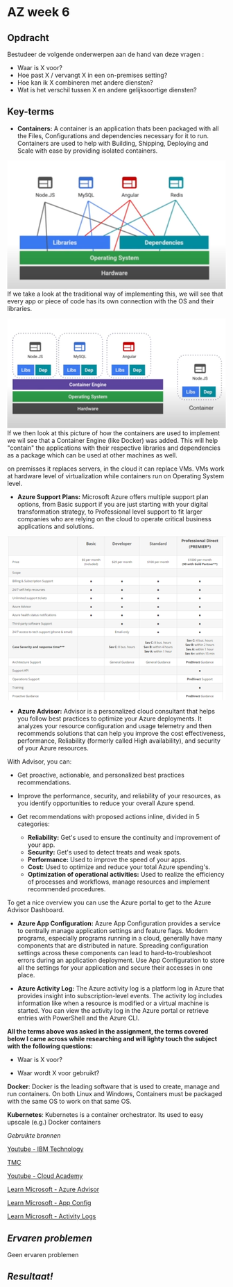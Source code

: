 **AZ week 6**
===


**Opdracht**
---
Bestudeer de volgende onderwerpen aan de hand van deze vragen :

- Waar is X voor?
- Hoe past X / vervangt X in een on-premises setting?
- Hoe kan ik X combineren met andere diensten?
- Wat is het verschil tussen X en andere gelijksoortige diensten?

**Key-terms**
---

- **Containers:** A container is an application thats been packaged with all the Files, Configurations and dependencies necessary for it to run. Containers are used to help with Building, Shipping, Deploying and Scale with ease by providing isolated containers.

![Traditional](../../../00_includes/AZw6/Theorie/tradModel.png)
If we take a look at the traditional way of implementing this, we will see that every app or piece of code has its own connection with the OS and their libraries.

![ContainerEngine](../../../00_includes/AZw6/Theorie/containerWorks.png)
If we then look at this picture of how the containers are used to implement we wil see that a Container Engine (like Docker) was added. This will help "contain" the applications with their respective libraries and dependencies as a package which can be used at other machines as well.

on premisses it replaces servers, in the cloud it can replace VMs. VMs work at hardware level of virtualization while containers run on Operating System level.

- **Azure Support Plans:** Microsoft Azure offers multiple support plan options, from Basic support if you are just starting with your digital transformation strategy, to Professional level support to fit larger companies who are relying on the cloud to operate critical business applications and solutions.

![compPlans](../../../00_includes/AZw6/Theorie/supportplanscomp.png)

- **Azure Advisor:** Advisor is a personalized cloud consultant that helps you follow best practices to optimize your Azure deployments. It analyzes your resource configuration and usage telemetry and then recommends solutions that can help you improve the cost effectiveness, performance, Reliability (formerly called High availability), and security of your Azure resources.

With Advisor, you can:

- Get proactive, actionable, and personalized best practices recommendations.
- Improve the performance, security, and reliability of your resources, as you identify opportunities to reduce your overall Azure spend.
- Get recommendations with proposed actions inline, divided in 5 categories:

    - **Reliability:** Get's used to ensure the continuity and improvement of your app.
    - **Security:** Get's used to detect treats and weak spots.
    - **Performance:** Used to improve the speed of your apps.
    - **Cost:** Used to optimize and reduce your total Azure spending's.
    - **Optimization of operational activities:** Used to realize the efficiency of processes and workflows, manage resources and implement recommended procedures.

To get a nice overview you can use the Azure portal to get to the Azure Advisor Dashboard.

- **Azure App Configuration:** Azure App Configuration provides a service to centrally manage application settings and feature flags. Modern programs, especially programs running in a cloud, generally have many components that are distributed in nature. Spreading configuration settings across these components can lead to hard-to-troubleshoot errors during an application deployment. Use App Configuration to store all the settings for your application and secure their accesses in one place.

- **Azure Activity Log:** The Azure activity log is a platform log in Azure that provides insight into subscription-level events. The activity log includes information like when a resource is modified or a virtual machine is started. You can view the activity log in the Azure portal or retrieve entries with PowerShell and the Azure CLI. 

**All the terms above was asked in the assignment, the terms covered below I came across while researching and will lighty touch the subject with the following questions:**

- Waar is X voor?

- Waar wordt X voor gebruikt?

**Docker**: Docker is the leading software that is used to create, manage and run containers. On both Linux and Windows, Containers must be packaged with the same OS to work on that same OS.

**Kubernetes**: Kubernetes is a container orchestrator. Its used to easy upscale (e.g.) Docker containers



*Gebruikte bronnen*

[Youtube - IBM Technology](https://www.youtube.com/watch?v=cjXI-yxqGTI)

[TMC](https://abouttmc.com/microsoft-azure-cloud/microsoft-azure-support-plans/)

[Youtube - Cloud Academy](https://www.youtube.com/watch?v=9RiiNW1zqJM)

[Learn Microsoft - Azure Advisor](https://learn.microsoft.com/en-us/azure/advisor/advisor-overview)

[Learn Microsoft - App Config](https://learn.microsoft.com/en-us/azure/azure-app-configuration/overview)

[Learn Microsoft - Activity Logs](https://learn.microsoft.com/en-us/azure/azure-monitor/essentials/activity-log?tabs=powershell)

*Ervaren problemen*
---

Geen ervaren problemen

*Resultaat!*
---

